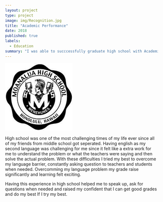 ```yaml
---
layout: project
type: project
image: img/Recognition.jpg
title: "Academic Performance"
date: 2018
published: true
labels:
  - Education
summary: "I was able to succcessfully graduate high school with Academic honors recognition certificate."
---
```


<img class="img-fluid" src="../img/MOHS.jpeg">

High school was one of the most challenging times of my life ever since all of my friends from middle school got seperated.  Having english as my second language was challenging for me since it felt like a extra work for me to understand the problem or what the teachers were saying and then solve the actual problem.
With these difficulties I tried my best to overcome my language barrier, constantly asking question to teachers and students when needed.  Overcomming my language problem my grade raise significantly and learning felt exciting.

Having this experience in high school helped me to speak up, ask for questions when needed and raised my confident that I can get good grades and do my best If I try my best.  
